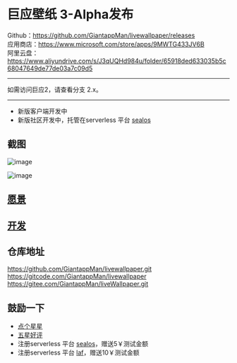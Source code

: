 # 巨应壁纸 3-Alpha发布 

Github：https://github.com/GiantappMan/livewallpaper/releases  
应用商店：https://www.microsoft.com/store/apps/9MWTG433JV6B  
阿里云盘：https://www.aliyundrive.com/s/J3qUQHd984u/folder/65918ded633035b5c68047649de77de03a7c09d5

---

如需访问巨应2，请查看分支 2.x。

---

- 新版客户端开发中
- 新版社区开发中，托管在serverless 平台 [sealos](https://cloud.sealos.run/?uid=GADZKECTJA)  

## 截图  
![image](https://github.com/GiantappMan/livewallpaper/assets/80653/671d275a-372a-496f-892d-8e0053edff4c)

![image](https://github.com/GiantappMan/livewallpaper/assets/80653/ff184b2b-ea4f-4215-aef9-bb3eb7a70de1)


## [愿景](./docs/0.愿景.md)

## [开发](./docs/1.开发.md)

## 仓库地址

<https://github.com/GiantappMan/livewallpaper.git>  
<https://gitcode.com/GiantappMan/livewallpaper>  
<https://gitee.com/GiantappMan/liveWallpaper.git>  

## 鼓励一下

- [点个星星](https://github.com/GiantappMan/livewallpaper)  
- [五星好评](https://www.microsoft.com/store/apps/9MWTG433JV6B)
- 注册serverless 平台 [sealos](https://cloud.sealos.run/?uid=GADZKECTJA)，赠送5￥测试金额  
- 注册serverless 平台 [laf](https://laf.run/signup?code=y0pRFfG)，赠送10￥测试金额    
